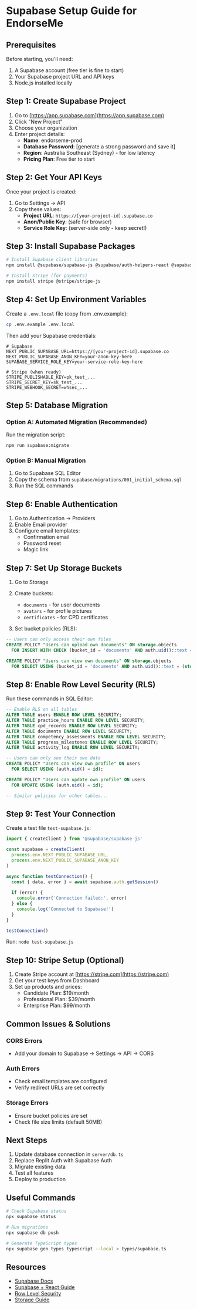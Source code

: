 # Supabase Setup Guide for EndorseMe

## Prerequisites
Before starting, you'll need:
1. A Supabase account (free tier is fine to start)
2. Your Supabase project URL and API keys
3. Node.js installed locally

## Step 1: Create Supabase Project

1. Go to [https://app.supabase.com](https://app.supabase.com)
2. Click "New Project"
3. Choose your organization
4. Enter project details:
   - **Name**: endorseme-prod
   - **Database Password**: [generate a strong password and save it]
   - **Region**: Australia Southeast (Sydney) - for low latency
   - **Pricing Plan**: Free tier to start

## Step 2: Get Your API Keys

Once your project is created:
1. Go to Settings → API
2. Copy these values:
   - **Project URL**: `https://[your-project-id].supabase.co`
   - **Anon/Public Key**: (safe for browser)
   - **Service Role Key**: (server-side only - keep secret!)

## Step 3: Install Supabase Packages

```bash
# Install Supabase client libraries
npm install @supabase/supabase-js @supabase/auth-helpers-react @supabase/ssr

# Install Stripe (for payments)
npm install stripe @stripe/stripe-js
```

## Step 4: Set Up Environment Variables

Create a `.env.local` file (copy from .env.example):
```bash
cp .env.example .env.local
```

Then add your Supabase credentials:
```env
# Supabase
NEXT_PUBLIC_SUPABASE_URL=https://[your-project-id].supabase.co
NEXT_PUBLIC_SUPABASE_ANON_KEY=your-anon-key-here
SUPABASE_SERVICE_ROLE_KEY=your-service-role-key-here

# Stripe (when ready)
STRIPE_PUBLISHABLE_KEY=pk_test_...
STRIPE_SECRET_KEY=sk_test_...
STRIPE_WEBHOOK_SECRET=whsec_...
```

## Step 5: Database Migration

### Option A: Automated Migration (Recommended)
Run the migration script:
```bash
npm run supabase:migrate
```

### Option B: Manual Migration
1. Go to Supabase SQL Editor
2. Copy the schema from `supabase/migrations/001_initial_schema.sql`
3. Run the SQL commands

## Step 6: Enable Authentication

1. Go to Authentication → Providers
2. Enable Email provider
3. Configure email templates:
   - Confirmation email
   - Password reset
   - Magic link

## Step 7: Set Up Storage Buckets

1. Go to Storage
2. Create buckets:
   - `documents` - for user documents
   - `avatars` - for profile pictures
   - `certificates` - for CPD certificates

3. Set bucket policies (RLS):
```sql
-- Users can only access their own files
CREATE POLICY "Users can upload own documents" ON storage.objects
  FOR INSERT WITH CHECK (bucket_id = 'documents' AND auth.uid()::text = (storage.foldername(name))[1]);

CREATE POLICY "Users can view own documents" ON storage.objects
  FOR SELECT USING (bucket_id = 'documents' AND auth.uid()::text = (storage.foldername(name))[1]);
```

## Step 8: Enable Row Level Security (RLS)

Run these commands in SQL Editor:
```sql
-- Enable RLS on all tables
ALTER TABLE users ENABLE ROW LEVEL SECURITY;
ALTER TABLE practice_hours ENABLE ROW LEVEL SECURITY;
ALTER TABLE cpd_records ENABLE ROW LEVEL SECURITY;
ALTER TABLE documents ENABLE ROW LEVEL SECURITY;
ALTER TABLE competency_assessments ENABLE ROW LEVEL SECURITY;
ALTER TABLE progress_milestones ENABLE ROW LEVEL SECURITY;
ALTER TABLE activity_log ENABLE ROW LEVEL SECURITY;

-- Users can only see their own data
CREATE POLICY "Users can view own profile" ON users
  FOR SELECT USING (auth.uid() = id);

CREATE POLICY "Users can update own profile" ON users
  FOR UPDATE USING (auth.uid() = id);

-- Similar policies for other tables...
```

## Step 9: Test Your Connection

Create a test file `test-supabase.js`:
```javascript
import { createClient } from '@supabase/supabase-js'

const supabase = createClient(
  process.env.NEXT_PUBLIC_SUPABASE_URL,
  process.env.NEXT_PUBLIC_SUPABASE_ANON_KEY
)

async function testConnection() {
  const { data, error } = await supabase.auth.getSession()
  
  if (error) {
    console.error('Connection failed:', error)
  } else {
    console.log('Connected to Supabase!')
  }
}

testConnection()
```

Run: `node test-supabase.js`

## Step 10: Stripe Setup (Optional)

1. Create Stripe account at [https://stripe.com](https://stripe.com)
2. Get your test keys from Dashboard
3. Set up products and prices:
   - Candidate Plan: $19/month
   - Professional Plan: $39/month
   - Enterprise Plan: $99/month

## Common Issues & Solutions

### CORS Errors
- Add your domain to Supabase → Settings → API → CORS

### Auth Errors
- Check email templates are configured
- Verify redirect URLs are set correctly

### Storage Errors
- Ensure bucket policies are set
- Check file size limits (default 50MB)

## Next Steps

1. Update database connection in `server/db.ts`
2. Replace Replit Auth with Supabase Auth
3. Migrate existing data
4. Test all features
5. Deploy to production

## Useful Commands

```bash
# Check Supabase status
npx supabase status

# Run migrations
npx supabase db push

# Generate TypeScript types
npx supabase gen types typescript --local > types/supabase.ts
```

## Resources

- [Supabase Docs](https://supabase.com/docs)
- [Supabase + React Guide](https://supabase.com/docs/guides/getting-started/quickstarts/reactjs)
- [Row Level Security](https://supabase.com/docs/guides/auth/row-level-security)
- [Storage Guide](https://supabase.com/docs/guides/storage)